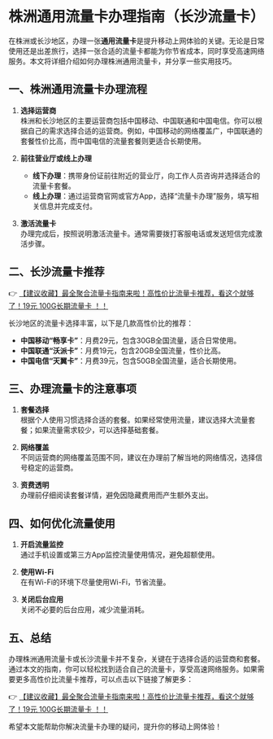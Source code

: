 # 株洲通用流量卡办理指南（长沙流量卡）

在株洲或长沙地区，办理一张**通用流量卡**是提升移动上网体验的关键。无论是日常使用还是出差旅行，选择一张合适的流量卡都能为你节省成本，同时享受高速网络服务。本文将详细介绍如何办理株洲通用流量卡，并分享一些实用技巧。

## 一、株洲通用流量卡办理流程

1. **选择运营商**  
   株洲和长沙地区的主要运营商包括中国移动、中国联通和中国电信。你可以根据自己的需求选择合适的运营商。例如，中国移动的网络覆盖广，中国联通的套餐性价比高，而中国电信的流量套餐则更适合长期使用。

2. **前往营业厅或线上办理**  
   - **线下办理**：携带身份证前往附近的营业厅，向工作人员咨询并选择适合的流量卡套餐。  
   - **线上办理**：通过运营商官网或官方App，选择“流量卡办理”服务，填写相关信息并完成支付。

3. **激活流量卡**  
   办理完成后，按照说明激活流量卡。通常需要拨打客服电话或发送短信完成激活步骤。

## 二、长沙流量卡推荐

👉 [【建议收藏】最全聚合流量卡指南来啦！高性价比流量卡推荐，看这个就够了！19元 100G长期流量卡 ！！](https://bit.ly/Liuliangka)

长沙地区的流量卡选择丰富，以下是几款高性价比的推荐：
- **中国移动“畅享卡”**：月费29元，包含30GB全国流量，适合日常使用。
- **中国联通“沃派卡”**：月费19元，包含20GB全国流量，性价比高。
- **中国电信“天翼卡”**：月费39元，包含50GB全国流量，适合长期使用。

## 三、办理流量卡的注意事项

1. **套餐选择**  
   根据个人使用习惯选择合适的套餐。如果经常使用流量，建议选择大流量套餐；如果流量需求较少，可以选择基础套餐。

2. **网络覆盖**  
   不同运营商的网络覆盖范围不同，建议在办理前了解当地的网络情况，选择信号稳定的运营商。

3. **资费透明**  
   办理前仔细阅读套餐详情，避免因隐藏费用而产生额外支出。

## 四、如何优化流量使用

1. **开启流量监控**  
   通过手机设置或第三方App监控流量使用情况，避免超额使用。

2. **使用Wi-Fi**  
   在有Wi-Fi的环境下尽量使用Wi-Fi，节省流量。

3. **关闭后台应用**  
   关闭不必要的后台应用，减少流量消耗。

## 五、总结

办理株洲通用流量卡或长沙流量卡并不复杂，关键在于选择合适的运营商和套餐。通过本文的指南，你可以轻松找到适合自己的流量卡，享受高速网络服务。如果需要更多高性价比流量卡推荐，可以点击以下链接了解更多：

👉 [【建议收藏】最全聚合流量卡指南来啦！高性价比流量卡推荐，看这个就够了！19元 100G长期流量卡 ！！](https://bit.ly/Liuliangka)

希望本文能帮助你解决流量卡办理的疑问，提升你的移动上网体验！